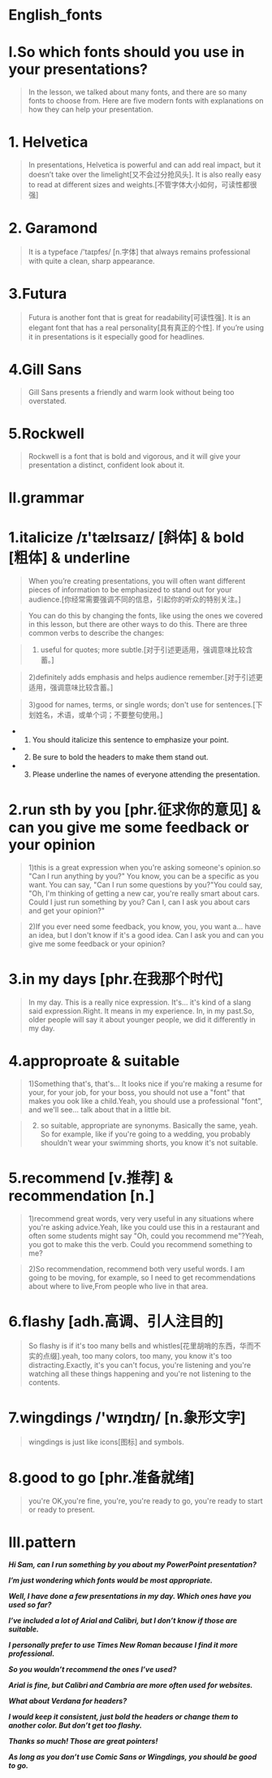 # English_fonts
# I.So which fonts should you use in your presentations?
> In the lesson, we talked about many fonts, and there are so many fonts to choose from. Here are five modern fonts with explanations on how they can help your presentation.

# 1. Helvetica
> In presentations, Helvetica is powerful and can add real impact, but it doesn’t take over the limelight[又不会过分抢风头]. It is also really easy to read at different sizes and weights.[不管字体大小如何，可读性都很强]

# 2. Garamond
> It is a typeface /'taɪpfes/ [n.字体] that always remains professional with quite a clean, sharp appearance.

# 3.Futura
> Futura is another font that is great for readability[可读性强]. It is an elegant font that has a real personality[具有真正的个性]. If you’re using it in presentations is it especially good for headlines.

# 4.Gill Sans
> Gill Sans presents a friendly and warm look without being too overstated.

# 5.Rockwell 
> Rockwell is a font that is bold and vigorous, and it will give your presentation a distinct, confident look about it.

# II.grammar
# 1.italicize /ɪ'tælɪsaɪz/ [斜体] & bold [粗体] &  underline
> When you’re creating presentations, you will often want different pieces of  information to be emphasized to stand out for your audience.[你经常需要强调不同的信息，引起你的听众的特别关注。]

> You can do this by changing the fonts, like using the ones we covered in this lesson, but there are other ways to do this. There are three common verbs to describe the changes:

> 1) useful for quotes; more subtle.[对于引述更适用，强调意味比较含蓄。]

> 2)definitely adds emphasis and helps audience remember.[对于引述更适用，强调意味比较含蓄。]

> 3)good for names, terms, or single words; don't use for sentences.[下划姓名，术语，或单个词；不要整句使用。]

- 1. You should italicize this sentence to emphasize your point.

- 2. Be sure to bold the headers to make them stand out.

- 3. Please underline the names of everyone attending the presentation.

# 2.run sth by you [phr.征求你的意见] & can you give me some feedback or your opinion
> 1)this is a great expression when you're asking someone's opinion.so "Can I run anything by you?" You know, you can be a specific as you want. You can say, "Can I run some questions by you?"You could say, "Oh, I'm thinking of getting a new car, you're really smart about cars. Could I just run something by you? Can I, can I ask you about cars and get your opinion?"

> 2)If you ever need some feedback, you know, you, you want a... have an idea, but I don't know if it's a good idea. Can I ask you and can you give me some feedback or your opinion?

# 3.in my days [phr.在我那个时代]
> In my day. This is a really nice expression. It's... it's kind of a slang said expression.Right. It means in my experience. In, in my past.So, older people will say it about younger people, we did it differently in my day.

# 4.approproate & suitable 
> 1)Something that's, that's... It looks nice if you're making a resume for your, for your job, for your boss, you should not use a "font" that makes you ook like a child.Yeah, you should use a professional "font", and we'll see... talk about that in a little bit.

> 2) so suitable, appropriate are synonyms. Basically the same, yeah. So for example, like if you're going to a wedding, you probably shouldn't wear your swimming shorts, you know it's not suitable.

# 5.recommend [v.推荐] & recommendation [n.]
> 1)recommend great words, very very useful in any situations where you're asking advice.Yeah, like you could use this in a restaurant and often some students might say "Oh, could you recommend me"?Yeah, you got to make this the verb. Could you recommend something to me?

> 2)So recommendation, recommend both very useful words. I am going to be moving, for example, so I need to get recommendations about where to live,From people who live in that area.

# 6.flashy [adh.高调、引人注目的]
> So flashy is if it's too many bells and whistles[花里胡哨的东西，华而不实的点缀].yeah, too many colors, too many, you know it's too distracting.Exactly, it's you can't focus, you're listening and you're watching all these things happening and you're not listening to the contents.

# 7.wingdings /'wɪŋdɪŋ/ [n.象形文字]
> wingdings is just like icons[图标] and symbols.

# 8.good to go [phr.准备就绪]
> you're OK,you're fine, you're, you're ready to go, you're ready to start or ready to present.

# III.pattern
***Hi Sam, can I run something by you about my PowerPoint presentation?***

***I’m just wondering which fonts would be most appropriate.***

***Well, I have done a few presentations in my day. Which ones have you used so far?***

***I’ve included a lot of Arial and Calibri, but I don’t know if those are suitable.***

***I personally prefer to use Times New Roman because I find it more professional.***

***So you wouldn’t recommend the ones I’ve used?***

***Arial is fine, but Calibri and Cambria are more often used for websites.***

***What about Verdana for headers?***

***I would keep it consistent, just bold the headers or change them to another color. But don’t get too flashy.***

***Thanks so much! Those are great pointers!***

***As long as you don’t use Comic Sans or Wingdings, you should be good to go.***






